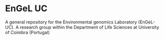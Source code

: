 # EnGeL UC
A general repository for the Environmental genomics Laboratory (EnGeL-UC). A research group within the Department of Life Sciences at University of Coimbra (Portugal)
